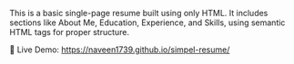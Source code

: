 This is a basic single-page resume built using only HTML. It includes sections like About Me, Education, Experience, and Skills, using semantic HTML tags for proper structure.

🔗 Live Demo: https://naveen1739.github.io/simpel-resume/
